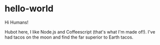 # hello-world

Hi Humans! 

Hubot here, I like Node.js and Coffeescript (that's what I'm made of!).
I've had tacos on the moon and find the far superior to Earth tacos.
